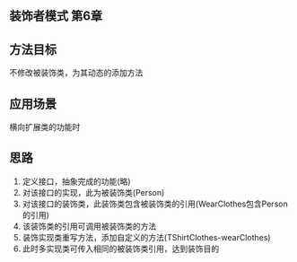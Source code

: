 ## 装饰者模式 第6章
## 方法目标
不修改被装饰类，为其动态的添加方法

## 应用场景
横向扩展类的功能时

## 思路
1. 定义接口，抽象完成的功能(略)
2. 对该接口的实现，此为被装饰类(Person)
3. 对该接口的装饰类，此装饰类包含被装饰类的引用(WearClothes包含Person的引用)
4. 该装饰类的引用可调用被装饰类的方法
5. 装饰实现类重写方法，添加自定义的方法(TShirtClothes-wearClothes)
6. 此时多实现类可传入相同的被装饰类引用，达到装饰目的

